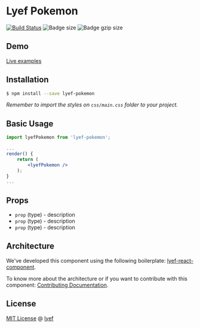 # Lyef Pokemon
[![Build Status](https://travis-ci.org/lyef/lyef-pokemon.svg?branch=master)](https://travis-ci.org/lyef/lyef-pokemon)
![Badge size](https://badge-size.herokuapp.com/lyef/lyef-pokemon/master/dist/Main.min.js.svg)
![Badge gzip size](https://badge-size.herokuapp.com/lyef/lyef-pokemon/master/dist/Main.min.js.svg?compression=gzip)

## Demo

[Live examples](https://lyef.github.io/lyef-pokemon)

## Installation

```sh
$ npm install --save lyef-pokemon
```

*Remember to import the styles on `css/main.css` folder to your project.*

## Basic Usage

```jsx
import lyefPokemon from 'lyef-pokemon';

...
render() {
    return (
        <lyefPokemon />
    );
}
...
```

## Props

- `prop` (type) - description
- `prop` (type) - description
- `prop` (type) - description

## Architecture

We've developed this component using the following boilerplate:
[lyef-react-component](https://github.com/lyef/lyef-react-component).

To know more about the architecture or if you want to contribute with this component:
[Contributing Documentation](https://github.com/lyef/lyef-pokemon/blob/master/CONTRIBUTING.md).

## License

[MIT License](https://github.com/lyef/lyef-pokemon/blob/master/LICENSE.md) @ [lyef](https://lyef.github.io/)
